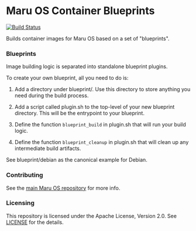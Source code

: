 # Maru OS Container Blueprints

[![Build Status](https://travis-ci.org/maruos/maruos-blueprints.svg?branch=master)](https://travis-ci.org/maruos/maruos-blueprints)

Builds container images for Maru OS based on a set of "blueprints".

### Blueprints

Image building logic is separated into standalone blueprint plugins.

To create your own blueprint, all you need to do is:

1. Add a directory under blueprint/. Use this directory to store anything you
   need during the build process.

2. Add a script called plugin.sh to the top-level of your new blueprint
   directory. This will be the entrypoint to your blueprint.

3. Define the function `blueprint_build` in plugin.sh that will run your build
   logic.

4. Define the function `blueprint_cleanup` in plugin.sh that will clean up any
   intermediate build artifacts.

See blueprint/debian as the canonical example for Debian.

### Contributing

See the [main Maru OS repository](https://github.com/maruos/maruos) for more
info.

### Licensing

This repository is licensed under the Apache License, Version 2.0. See
[LICENSE](LICENSE) for the details.
